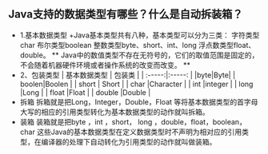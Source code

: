 ## Java支持的数据类型有哪些？什么是自动拆装箱？
+ 1.基本数据类型
+Java基本类型共有八种，基本类型可以分为三类：
字符类型char
布尔类型boolean
整数类型byte、short、int、long
浮点数类型float、double。
** Java中的数值类型不存在无符号的，它们的取值范围是固定的，不会随着机器硬件环境或者操作系统的改变而改变。 **
+ 2、包装类型
| 基本数据类型 | 包装类 |
| :-----:|:-----: |
|byte|Byte|
| boolen|Boolen |
| short  | Short |
| char  |Character |
| int   |integer  |
| long  |Long |
| float    |Float |
| double   |Double |
+ 拆箱
拆箱就是把Long，Integer，Double，Float 等将基本数据类型的首字母大写的相应的引用类型转化为基本数据类型的动作就叫拆箱。
+ 装箱
装箱就是把byte ，int ，short， long ，double，float，boolean，char 这些Java的基本数据类型在定义数据类型时不声明为相对应的引用类型，在编译器的处理下自动转化为引用类型的动作就叫做装箱。

